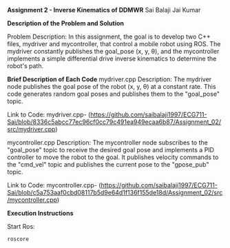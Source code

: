 **Assignment 2 - Inverse Kinematics of DDMWR**                                          Sai Balaji Jai Kumar

**Description of the Problem and Solution**  

Problem Description: In this assignment, the goal is to develop two C++ files, mydriver and mycontroller, that control a mobile robot using ROS. The mydriver constantly publishes the goal_pose (x, y, θ), and the mycontroller implements a simple differential drive inverse kinematics to determine the robot's path.

**Brief Description of Each Code**
mydriver.cpp
Description: The mydriver node publishes the goal pose of the robot (x, y, θ) at a constant rate. This code generates random goal poses and publishes them to the "goal_pose" topic.

Link to Code: mydriver.cpp- (https://github.com/saibalaji1997/ECG711-Sai/blob/8336c5abcc77ec96cf0cc79c491ea949ecaa6b87/Assignment_02/src/mydriver.cpp)   

mycontroller.cpp
Description: The mycontroller node subscribes to the "goal_pose" topic to receive the desired goal pose and implements a PID controller to move the robot to the goal. It publishes velocity commands to the "cmd_vel" topic and publishes the current pose to the "gpose_pub" topic.

Link to Code: mycontroller.cpp- (https://github.com/saibalaji1997/ECG711-Sai/blob/c5a753aaf0cbd08117b5d9e64d1f136f155de18d/Assignment_02/src/mycontroller.cpp) 

**Execution Instructions** 

Start Ros: 

`roscore`


